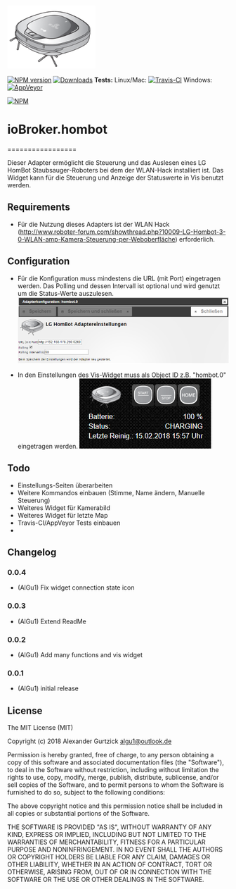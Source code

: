 <img src="admin/hombot.png" width="200"></img>

[![NPM version](http://img.shields.io/npm/v/iobroker.hombot.svg)](https://www.npmjs.com/package/iobroker.hombot)
[![Downloads](https://img.shields.io/npm/dm/iobroker.hombot.svg)](https://www.npmjs.com/package/iobroker.hombot)
**Tests:** Linux/Mac: [![Travis-CI](https://img.shields.io/travis/AlGu1/ioBroker.hombot/master.svg)](https://travis-ci.org/AlGu1/ioBroker.hombot)
Windows: [![AppVeyor](https://ci.appveyor.com/api/projects/status/github/AlGu1/ioBroker.hombot?branch=master&svg=true)](https://ci.appveyor.com/project/AlGu1/iobroker-hombot)


[![NPM](https://nodei.co/npm/iobroker.hombot.png?downloads=true)](https://nodei.co/npm/iobroker.hombot/)

# ioBroker.hombot
=================

Dieser Adapter ermöglicht die Steuerung und das Auslesen eines LG HomBot Staubsauger-Roboters bei dem der WLAN-Hack installiert ist. Das Widget kann für die Steuerung und Anzeige der Statuswerte in Vis benutzt werden.

## Requirements
* Für die Nutzung dieses Adapters ist der WLAN Hack (http://www.roboter-forum.com/showthread.php?10009-LG-Hombot-3-0-WLAN-amp-Kamera-Steuerung-per-Weboberfläche) erforderlich.

## Configuration
* Für die Konfiguration muss mindestens die URL (mit Port) eingetragen werden. Das Polling und dessen Intervall ist optional und wird genutzt um die Status-Werte auszulesen.
   ![Screenshot](img/settings.png)

* In den Einstellungen des Vis-Widget muss als Object ID z.B. "hombot.0" eingetragen werden.
   ![Screenshot](img/widget.png)

## Todo
* Einstellungs-Seiten überarbeiten
* Weitere Kommandos einbauen (Stimme, Name ändern, Manuelle Steuerung)
* Weiteres Widget für Kamerabild
* Weiteres Widget für letzte Map
* Travis-CI/AppVeyor Tests einbauen
* 

## Changelog

### 0.0.4
* (AlGu1) Fix widget connection state icon

### 0.0.3
* (AlGu1) Extend ReadMe

### 0.0.2
* (AlGu1) Add many functions and vis widget

### 0.0.1
* (AlGu1) initial release

## License
The MIT License (MIT)

Copyright (c) 2018 Alexander Gurtzick <algu1@outlook.de>

Permission is hereby granted, free of charge, to any person obtaining a copy
of this software and associated documentation files (the "Software"), to deal
in the Software without restriction, including without limitation the rights
to use, copy, modify, merge, publish, distribute, sublicense, and/or sell
copies of the Software, and to permit persons to whom the Software is
furnished to do so, subject to the following conditions:

The above copyright notice and this permission notice shall be included in
all copies or substantial portions of the Software.

THE SOFTWARE IS PROVIDED "AS IS", WITHOUT WARRANTY OF ANY KIND, EXPRESS OR
IMPLIED, INCLUDING BUT NOT LIMITED TO THE WARRANTIES OF MERCHANTABILITY,
FITNESS FOR A PARTICULAR PURPOSE AND NONINFRINGEMENT. IN NO EVENT SHALL THE
AUTHORS OR COPYRIGHT HOLDERS BE LIABLE FOR ANY CLAIM, DAMAGES OR OTHER
LIABILITY, WHETHER IN AN ACTION OF CONTRACT, TORT OR OTHERWISE, ARISING FROM,
OUT OF OR IN CONNECTION WITH THE SOFTWARE OR THE USE OR OTHER DEALINGS IN
THE SOFTWARE.
